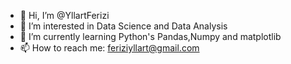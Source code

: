 - 👋 Hi, I’m @YllartFerizi
- 👀 I’m interested in Data Science and Data Analysis
- 🌱 I’m currently learning Python's Pandas,Numpy and matplotlib
- 📫 How to reach me: feriziyllart@gmail.com
